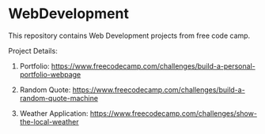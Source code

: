 # WebDevelopment

This repository contains Web Development projects from free code camp. 

Project Details: 

1) Portfolio: https://www.freecodecamp.com/challenges/build-a-personal-portfolio-webpage

2) Random Quote: https://www.freecodecamp.com/challenges/build-a-random-quote-machine

3) Weather Application: https://www.freecodecamp.com/challenges/show-the-local-weather
